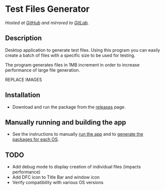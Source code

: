 # Test Files Generator

*Hosted at [GitHub](https://github.com/matuzalemmuller/dummy-files-creator) and mirrored to [GitLab](https://gitlab.com/matuzalemmuller/dummy-files-creator).*

## Description

Desktop application to generate test files. Using this program you can easily create a batch of files with a specific size to be used for testing.

The program generates files in 1MB increment in order to increase performance of large file generation.

REPLACE IMAGES

<!-- * Windows

<img src="https://i.imgur.com/vvDuYJM.png" width="517" height="207" />

* macOS

<img src="https://i.imgur.com/m5iS95t.png" width="639" height="185" />

* Linux

<img src="https://i.imgur.com/YuCPGM5.png" width="632" height="221" /> -->

## Installation

* Download and run the package from the [releases](https://github.com/matuzalemmuller/dummy-files-creator/releases) page.

## Manually running and building the app

* See the instructions to manually [run the app](src/README.md) and to [generate the packages for each OS](spec/README.md).

## TODO

* Add debug mode to display creation of individual files (impacts performance)
* Add DFC icon to Title Bar and window icon
* Verify compatibility with various OS versions